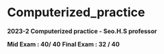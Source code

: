 # Computerized_practice
**2023-2 Computerized practice - Seo.H.S professor**

**Mid Exam : 40/ 40**
**Final Exam : 32 / 40**
